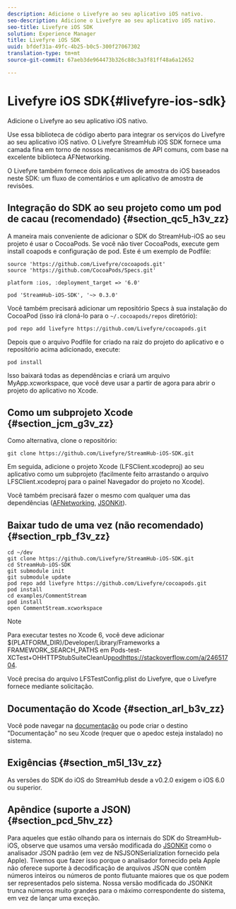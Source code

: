```yaml
---
description: Adicione o Livefyre ao seu aplicativo iOS nativo.
seo-description: Adicione o Livefyre ao seu aplicativo iOS nativo.
seo-title: Livefyre iOS SDK
solution: Experience Manager
title: Livefyre iOS SDK
uuid: bfdef31a-49fc-4b25-b0c5-300f27067302
translation-type: tm+mt
source-git-commit: 67aeb3de964473b326c88c3a3f81ff48a6a12652

---
```



# Livefyre iOS SDK{#livefyre-ios-sdk}

Adicione o Livefyre ao seu aplicativo iOS nativo.

Use essa biblioteca de código aberto para integrar os serviços do Livefyre ao seu aplicativo iOS nativo. O Livefyre StreamHub iOS SDK fornece uma camada fina em torno de nossos mecanismos de API comuns, com base na excelente biblioteca AFNetworking.

O Livefyre também fornece dois aplicativos de amostra do iOS baseados neste SDK: um fluxo de comentários e um aplicativo de amostra de revisões.

## Integração do SDK ao seu projeto como um pod de cacau (recomendado) {#section_qc5_h3v_zz}

A maneira mais conveniente de adicionar o SDK do StreamHub-iOS ao seu projeto é usar o CocoaPods. Se você não tiver CocoaPods, execute gem install coapods e configuração de pod. Este é um exemplo de Podfile:

```
source 'https://github.com/Livefyre/cocoapods.git' 
source 'https://github.com/CocoaPods/Specs.git' 
  
platform :ios, :deployment_target => '6.0' 
  
pod 'StreamHub-iOS-SDK', '~> 0.3.0'
```

Você também precisará adicionar um repositório Specs à sua instalação do CocoaPod (isso irá cloná-lo para o `~/.cocoapods/repos` diretório):

```
pod repo add livefyre https://github.com/Livefyre/cocoapods.git
```

Depois que o arquivo Podfile for criado na raiz do projeto do aplicativo e o repositório acima adicionado, execute:

```
pod install
```

Isso baixará todas as dependências e criará um arquivo MyApp.xcworkspace, que você deve usar a partir de agora para abrir o projeto do aplicativo no Xcode.

## Como um subprojeto Xcode {#section_jcm_g3v_zz}

Como alternativa, clone o repositório:

```
git clone https://github.com/Livefyre/StreamHub-iOS-SDK.git 
```

Em seguida, adicione o projeto Xcode (LFSClient.xcodeproj) ao seu aplicativo como um subprojeto (facilmente feito arrastando o arquivo LFSClient.xcodeproj para o painel Navegador do projeto no Xcode).

Você também precisará fazer o mesmo com qualquer uma das dependências ([AFNetworking](https://github.com/AFNetworking/AFNetworking), [JSONKit](https://github.com/escherba/JSONKit)).

## Baixar tudo de uma vez (não recomendado) {#section_rpb_f3v_zz}

```
cd ~/dev 
git clone https://github.com/Livefyre/StreamHub-iOS-SDK.git 
cd StreamHub-iOS-SDK 
git submodule init 
git submodule update 
pod repo add livefyre https://github.com/Livefyre/cocoapods.git 
pod install 
cd examples/CommentStream 
pod install 
open CommentStream.xcworkspace
```

>[!NOTE]
>
>Para executar testes no Xcode 6, você deve adicionar $(PLATFORM_DIR)/Developer/Library/Frameworks a FRAMEWORK_SEARCH_PATHS em Pods-test-XCTest+OHHTTPStubSuiteCleanUp[podhttps://stackoverflow.com/a/24651704](https://stackoverflow.com/a/24651704).

Você precisa do arquivo LFSTestConfig.plist do Livefyre, que o Livefyre fornece mediante solicitação.

## Documentação do Xcode {#section_arl_b3v_zz}

Você pode navegar na [documentação](https://livefyre.github.com/StreamHub-iOS-SDK/) ou pode criar o destino "Documentação" no seu Xcode (requer que o apedoc esteja instalado) no sistema.

## Exigências {#section_m5l_13v_zz}

As versões do SDK do iOS do StreamHub desde a v0.2.0 exigem o iOS 6.0 ou superior.

## Apêndice (suporte a JSON) {#section_pcd_5hv_zz}

Para aqueles que estão olhando para os internais do SDK do StreamHub-iOS, observe que usamos uma versão modificada do [JSONKit](https://github.com/escherba/JSONKit) como o analisador JSON padrão (em vez de NSJSONSerialization fornecido pela Apple). Tivemos que fazer isso porque o analisador fornecido pela Apple não oferece suporte à decodificação de arquivos JSON que contêm números inteiros ou números de ponto flutuante maiores que os que podem ser representados pelo sistema. Nossa versão modificada do JSONKit trunca números muito grandes para o máximo correspondente do sistema, em vez de lançar uma exceção.
